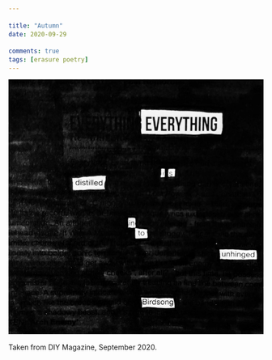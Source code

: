 ```yaml
---

title: "Autumn"
date: 2020-09-29

comments: true
tags: [erasure poetry]
---
```

<img src="/assets/images/articles/autumn.jpeg" class="responsive"><br>

Taken from DIY Magazine, September 2020.
